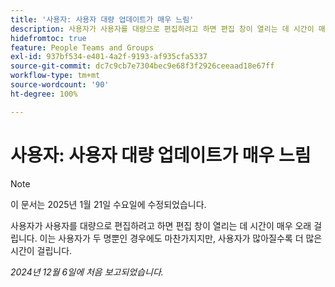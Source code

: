 ```yaml
---
title: '사용자: 사용자 대량 업데이트가 매우 느림'
description: 사용자가 사용자를 대량으로 편집하려고 하면 편집 창이 열리는 데 시간이 매우 오래 걸립니다. 이는 사용자가 두 명뿐인 경우에도 마찬가지지만, 사용자가 많아질수록 더 많은 시간이 걸립니다.
hidefromtoc: true
feature: People Teams and Groups
exl-id: 937bf534-e401-4a2f-9193-af935cfa5337
source-git-commit: dc7c9cb7e7304bec9e68f3f2926ceeaad18e67ff
workflow-type: tm+mt
source-wordcount: '90'
ht-degree: 100%

---
```


# 사용자: 사용자 대량 업데이트가 매우 느림

>[!NOTE]
>
>이 문서는 2025년 1월 21일 수요일에 수정되었습니다.

사용자가 사용자를 대량으로 편집하려고 하면 편집 창이 열리는 데 시간이 매우 오래 걸립니다. 이는 사용자가 두 명뿐인 경우에도 마찬가지지만, 사용자가 많아질수록 더 많은 시간이 걸립니다.

_2024년 12월 6일에 처음 보고되었습니다._
